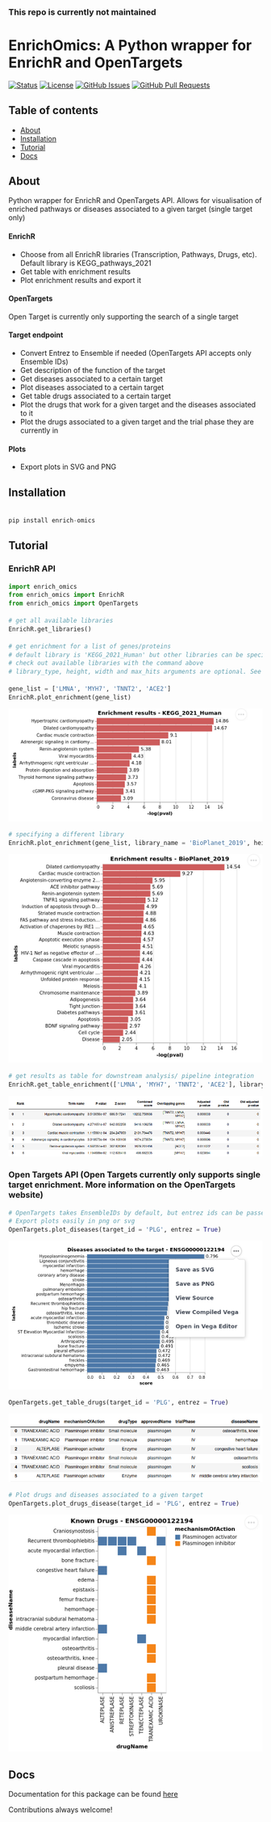 ### This repo is currently not maintained 

# EnrichOmics: A Python wrapper for EnrichR and OpenTargets
 [![Status](https://img.shields.io/badge/status-active-success.svg)]() 
 [![License](https://img.shields.io/badge/license-MIT-blue.svg)](/LICENSE)
 [![GitHub Issues](https://img.shields.io/github/issues/saramasarone/enrich_omics.svg)](https://github.com/saramasarone/enrich_omics/issues)
  [![GitHub Pull Requests](https://img.shields.io/github/issues-pr/saramasarone/enrich_omics.svg)](https://github.com/saramasarone/enrich_omics/pulls)



## Table of contents
- [About](#about)
- [Installation](#installation)
- [Tutorial](#tutorial)
- [Docs](#docs)

## About <a name = "about"></a>
Python wrapper for EnrichR and OpenTargets API. Allows for visualisation of enriched pathways or diseases associated to a given target (single target only)

#### EnrichR
- Choose from all EnrichR libraries (Transcription, Pathways, Drugs, etc). Default library is KEGG_pathways_2021
- Get table with enrichment results
- Plot enrichment results and export it

#### OpenTargets
Open Target is currently only supporting the search of a single target

#### Target endpoint
- Convert Entrez to Ensemble if needed (OpenTargets API accepts only Ensemble IDs)
- Get description of the function of the target
- Get diseases associated to a certain target
- Plot diseases associated to a certain target
- Get table drugs associated to a certain target
- Plot the drugs that work for a given target and the diseases associated to it
- Plot the drugs associated to a given target and the trial phase they are currently in

#### Plots
- Export plots in SVG and PNG

## Installation <a name = "installation"></a>
```python

pip install enrich-omics

```

## Tutorial <a name="tutorial"></a>
### EnrichR API
``` python
import enrich_omics
from enrich_omics import EnrichR
from enrich_omics import OpenTargets

# get all available libraries
EnrichR.get_libraries()

# get enrichment for a list of genes/proteins
# default library is 'KEGG_2021_Human' but other libraries can be specified using the 'library_name' argument.
# check out available libraries with the command above
# library_type, height, width and max_hits arguments are optional. See source code for details or docs for examples.

gene_list = ['LMNA', 'MYH7', 'TNNT2', 'ACE2']
EnrichR.plot_enrichment(gene_list)
```
![image](https://raw.githubusercontent.com/saramasarone/enrich_omics/main/Pictures/Plot_enrichment.png)

```python
# specifying a different library
EnrichR.plot_enrichment(gene_list, library_name = 'BioPlanet_2019', height = 200, width = 300, max_hits= None)
```
![image](https://raw.githubusercontent.com/saramasarone/enrich_omics/main/Pictures/Plot_enrichment2.png)
```python
# get results as table for downstream analysis/ pipeline integration
EnrichR.get_table_enrichment(['LMNA', 'MYH7', 'TNNT2', 'ACE2'], library_name='KEGG_2021_Human')
```
![image](https://raw.githubusercontent.com/saramasarone/enrich_omics/main/Pictures/Get_table_enrichment.png)

### Open Targets API (Open Targets currently only supports single target enrichment. More information on the OpenTargets website)
```python
# OpenTargets takes EnsembleIDs by default, but entrez ids can be passed using the argument entrez = True
# Export plots easily in png or svg
OpenTargets.plot_diseases(target_id = 'PLG', entrez = True) 
```
![image](https://raw.githubusercontent.com/saramasarone/enrich_omics/main/Pictures/Plot_diseases.png)

```python
OpenTargets.get_table_drugs(target_id = 'PLG', entrez = True)
```
![image](https://raw.githubusercontent.com/saramasarone/enrich_omics/main/Pictures/Get_table_drugs.png)

```python
# Plot drugs and diseases associated to a given target
OpenTargets.plot_drugs_disease(target_id = 'PLG', entrez = True)
```
![image](https://raw.githubusercontent.com/saramasarone/enrich_omics/main/Pictures/PLot_drug_disease.png)

## Docs <a name = "docs"></a>
Documentation for this package can be found [here](https://enrich-omics.readthedocs.io/en/latest/index.html)

Contributions always welcome!


